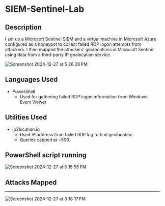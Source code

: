 # SIEM-Sentinel-Lab


## Description

I set up a Microsoft Sentinel SIEM and a virtual machine in Microsoft Azure configured as a honeypot to collect failed RDP logon attempts from attackers. I then mapped the attackers' geolocations in Microsoft Sentinel using data from a third-party IP geolocation service.

![Screenshot 2024-12-27 at 5 26 36 PM](https://github.com/user-attachments/assets/f192b601-b652-467d-91b2-eadcf4c9893f)

## Languages Used

- PowerShell
  - Used for gathering failed RDP logon information from Windows Event Viewer

## Utilities Used

- ip2location.io
  - Used IP address from failed RDP log to find geolocation.
  - Queries capped at ~500.
 
## PowerShell script running

![Screenshot 2024-12-27 at 5 15 56 PM](https://github.com/user-attachments/assets/bad64943-757e-4edf-b14b-e3333bb7da36)

## Attacks Mapped
---
![Screenshot 2024-12-27 at 3 18 17 PM](https://github.com/user-attachments/assets/34023505-034c-45d3-ab2b-4a9b548210e8)
